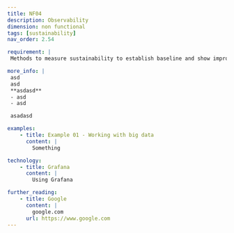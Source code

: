 ```yaml
---
title: NF04
description: Observability
dimension: non functional
tags: [sustainability]
nav_order: 2.54

requirement: |
 Methods to measure sustainability to establish baseline and show improvement **SHOULD** be defined. 

more_info: |
 asd
 asd
 **asdasd**
 - asd 
 - asd

 asadasd

examples: 
    - title: Example 01 - Working with big data
      content: |
        Something

technology:
    - title: Grafana
      content: |
        Using Grafana

further_reading:
    - title: Google
      content: |
        google.com
      url: https://www.google.com
---
```

